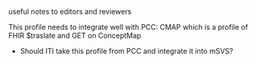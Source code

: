 useful notes to editors and reviewers

This profile needs to integrate well with PCC: CMAP which is a profile of FHIR $traslate and GET on ConceptMap
* Should ITI take this profile from PCC and integrate it into mSVS?

